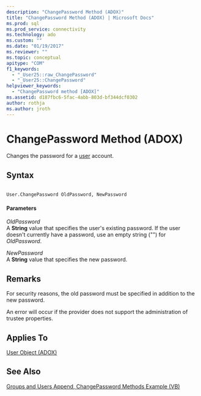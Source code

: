 ```yaml
---
description: "ChangePassword Method (ADOX)"
title: "ChangePassword Method (ADOX) | Microsoft Docs"
ms.prod: sql
ms.prod_service: connectivity
ms.technology: ado
ms.custom: ""
ms.date: "01/19/2017"
ms.reviewer: ""
ms.topic: conceptual
apitype: "COM"
f1_keywords: 
  - "_User25::raw_ChangePassword"
  - "_User25::ChangePassword"
helpviewer_keywords: 
  - "ChangePassword method [ADOX]"
ms.assetid: d187fbc6-5fac-4abb-803d-bf344dcf0302
author: rothja
ms.author: jroth
---
```

# ChangePassword Method (ADOX)
Changes the password for a [user](./user-object-adox.md) account.  
  
## Syntax  
  
```  
  
User.ChangePassword OldPassword, NewPassword  
```  
  
#### Parameters  
 *OldPassword*  
 A **String** value that specifies the user's existing password. If the user doesn't currently have a password, use an empty string ("") for *OldPassword*.  
  
 *NewPassword*  
 A **String** value that specifies the new password.  
  
## Remarks  
 For security reasons, the old password must be specified in addition to the new password.  
  
 An error will occur if the provider does not support the administration of trustee properties.  
  
## Applies To  
 [User Object (ADOX)](./user-object-adox.md)  
  
## See Also  
 [Groups and Users Append, ChangePassword Methods Example (VB)](./groups-and-users-append-changepassword-methods-example-vb.md)